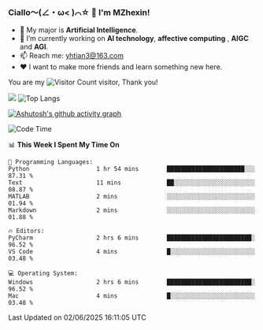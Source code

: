 ### Ciallo～(∠・ω< )⌒☆ 👋 I'm MZhexin!

- 💬 My major is **Artificial Intelligence**.
- 🔭 I’m currently working on **AI technology**, **affective computing** , **AIGC** and **AGI**.
- 📫 Reach me: <yhtian3@163.com>
- :heart: I want to make more friends and learn something new here.

You are my ![Visitor Count](https://profile-counter.glitch.me/MZhexin/count.svg) visitor, Thank you!

 ![](https://github-readme-stats.vercel.app/api?username=MZhexin&show_icons=true&theme=transparent) ![Top Langs](https://github-readme-stats.vercel.app/api/top-langs/?username=MZhexin&layout=compact&theme=tokyonight) 

[![Ashutosh's github activity graph](https://github-readme-activity-graph.vercel.app/graph?username=MZhexin)](https://github.com/ashutosh00710/github-readme-activity-graph)



<!--START_SECTION:waka-->
![Code Time](http://img.shields.io/badge/Code%20Time-398%20hrs%2043%20mins-blue)

📊 **This Week I Spent My Time On** 

```text
💬 Programming Languages: 
Python                   1 hr 54 mins        ██████████████████████░░░   87.31 % 
Text                     11 mins             ██░░░░░░░░░░░░░░░░░░░░░░░   08.87 % 
MATLAB                   2 mins              ░░░░░░░░░░░░░░░░░░░░░░░░░   01.94 % 
Markdown                 2 mins              ░░░░░░░░░░░░░░░░░░░░░░░░░   01.88 % 

🔥 Editors: 
PyCharm                  2 hrs 6 mins        ████████████████████████░   96.52 % 
VS Code                  4 mins              █░░░░░░░░░░░░░░░░░░░░░░░░   03.48 % 

💻 Operating System: 
Windows                  2 hrs 6 mins        ████████████████████████░   96.52 % 
Mac                      4 mins              █░░░░░░░░░░░░░░░░░░░░░░░░   03.48 % 
```


 Last Updated on 02/06/2025 16:11:05 UTC
<!--END_SECTION:waka-->



